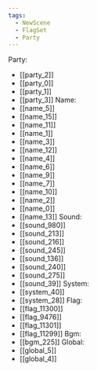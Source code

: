 ```yaml
---
tags:
  - NewScene
  - FlagSet
  - Party
---
```

Party:
- [[party_2]]
- [[party_0]]
- [[party_1]]
- [[party_3]]
Name:
- [[name_5]]
- [[name_15]]
- [[name_11]]
- [[name_1]]
- [[name_3]]
- [[name_12]]
- [[name_4]]
- [[name_6]]
- [[name_9]]
- [[name_7]]
- [[name_10]]
- [[name_2]]
- [[name_0]]
- [[name_13]]
Sound:
- [[sound_980]]
- [[sound_213]]
- [[sound_216]]
- [[sound_245]]
- [[sound_136]]
- [[sound_240]]
- [[sound_275]]
- [[sound_39]]
System:
- [[system_40]]
- [[system_28]]
Flag:
- [[flag_11300]]
- [[flag_9476]]
- [[flag_11301]]
- [[flag_11299]]
Bgm:
- [[bgm_225]]
Global:
- [[global_5]]
- [[global_4]]
